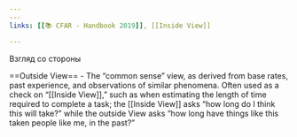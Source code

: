 ```yaml
---
---
links: [[📚 CFAR - Handbook 2019]], [[Inside View]]

---
```


Взгляд со стороны

==Outside View== - The “common sense” view, as derived from base rates, past experience, and observations of similar phenomena. Often used as a check on “[[Inside View]],” such as when estimating the length of time required to complete a task; the [[Inside View]] asks “how long do I think this will take?” while the outside View asks “how long have things like this taken people like me, in the past?”
